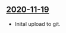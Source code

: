 ## [2020-11-19](https://github.com/faktaoklimatu/graphics/blob/0feb8cbb054cf213f8c56d94272bc05e76029133/Data%20visualization/Energetics/Czechia/Transition%20studies%20comparison/cs-srovnani-scenaru.ai)

- Inital upload to git.

